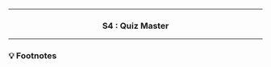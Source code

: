 <div align="center">
    <!-- Section Heading -->
    <hr>
    <h3>
        S4 : Quiz Master
    </h3>
    <hr>
</div>

### 💡 Footnotes